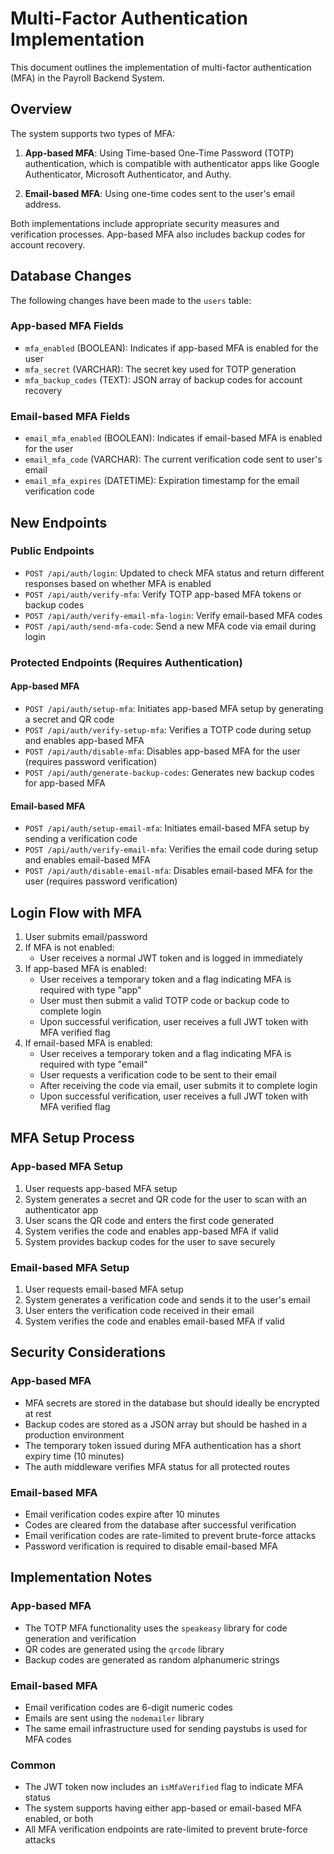 # Multi-Factor Authentication Implementation

This document outlines the implementation of multi-factor authentication (MFA) in the Payroll Backend System.

## Overview

The system supports two types of MFA:

1. **App-based MFA**: Using Time-based One-Time Password (TOTP) authentication, which is compatible with authenticator apps like Google Authenticator, Microsoft Authenticator, and Authy. 

2. **Email-based MFA**: Using one-time codes sent to the user's email address.

Both implementations include appropriate security measures and verification processes. App-based MFA also includes backup codes for account recovery.

## Database Changes

The following changes have been made to the `users` table:

### App-based MFA Fields
- `mfa_enabled` (BOOLEAN): Indicates if app-based MFA is enabled for the user
- `mfa_secret` (VARCHAR): The secret key used for TOTP generation
- `mfa_backup_codes` (TEXT): JSON array of backup codes for account recovery

### Email-based MFA Fields
- `email_mfa_enabled` (BOOLEAN): Indicates if email-based MFA is enabled for the user
- `email_mfa_code` (VARCHAR): The current verification code sent to user's email
- `email_mfa_expires` (DATETIME): Expiration timestamp for the email verification code

## New Endpoints

### Public Endpoints

- `POST /api/auth/login`: Updated to check MFA status and return different responses based on whether MFA is enabled
- `POST /api/auth/verify-mfa`: Verify TOTP app-based MFA tokens or backup codes
- `POST /api/auth/verify-email-mfa-login`: Verify email-based MFA codes
- `POST /api/auth/send-mfa-code`: Send a new MFA code via email during login

### Protected Endpoints (Requires Authentication)

#### App-based MFA
- `POST /api/auth/setup-mfa`: Initiates app-based MFA setup by generating a secret and QR code
- `POST /api/auth/verify-setup-mfa`: Verifies a TOTP code during setup and enables app-based MFA
- `POST /api/auth/disable-mfa`: Disables app-based MFA for the user (requires password verification)
- `POST /api/auth/generate-backup-codes`: Generates new backup codes for app-based MFA

#### Email-based MFA
- `POST /api/auth/setup-email-mfa`: Initiates email-based MFA setup by sending a verification code
- `POST /api/auth/verify-email-mfa`: Verifies the email code during setup and enables email-based MFA
- `POST /api/auth/disable-email-mfa`: Disables email-based MFA for the user (requires password verification)

## Login Flow with MFA

1. User submits email/password
2. If MFA is not enabled:
   - User receives a normal JWT token and is logged in immediately
3. If app-based MFA is enabled:
   - User receives a temporary token and a flag indicating MFA is required with type "app"
   - User must then submit a valid TOTP code or backup code to complete login
   - Upon successful verification, user receives a full JWT token with MFA verified flag
4. If email-based MFA is enabled:
   - User receives a temporary token and a flag indicating MFA is required with type "email"
   - User requests a verification code to be sent to their email
   - After receiving the code via email, user submits it to complete login
   - Upon successful verification, user receives a full JWT token with MFA verified flag

## MFA Setup Process

### App-based MFA Setup
1. User requests app-based MFA setup
2. System generates a secret and QR code for the user to scan with an authenticator app
3. User scans the QR code and enters the first code generated
4. System verifies the code and enables app-based MFA if valid
5. System provides backup codes for the user to save securely

### Email-based MFA Setup
1. User requests email-based MFA setup
2. System generates a verification code and sends it to the user's email
3. User enters the verification code received in their email
4. System verifies the code and enables email-based MFA if valid

## Security Considerations

### App-based MFA
- MFA secrets are stored in the database but should ideally be encrypted at rest
- Backup codes are stored as a JSON array but should be hashed in a production environment
- The temporary token issued during MFA authentication has a short expiry time (10 minutes)
- The auth middleware verifies MFA status for all protected routes

### Email-based MFA
- Email verification codes expire after 10 minutes
- Codes are cleared from the database after successful verification
- Email verification codes are rate-limited to prevent brute-force attacks
- Password verification is required to disable email-based MFA

## Implementation Notes

### App-based MFA
- The TOTP MFA functionality uses the `speakeasy` library for code generation and verification
- QR codes are generated using the `qrcode` library
- Backup codes are generated as random alphanumeric strings

### Email-based MFA
- Email verification codes are 6-digit numeric codes
- Emails are sent using the `nodemailer` library
- The same email infrastructure used for sending paystubs is used for MFA codes

### Common
- The JWT token now includes an `isMfaVerified` flag to indicate MFA status
- The system supports having either app-based or email-based MFA enabled, or both
- All MFA verification endpoints are rate-limited to prevent brute-force attacks
